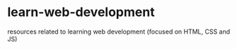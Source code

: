 # learn-web-development
resources related to learning web development (focused on HTML, CSS and JS)
